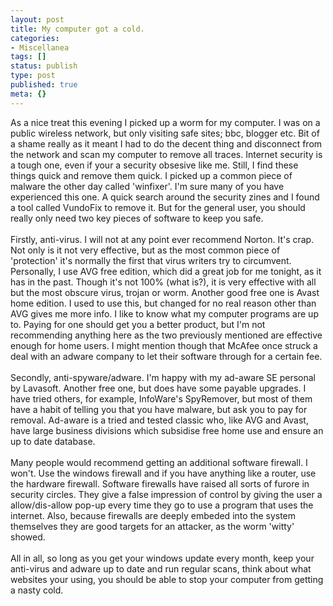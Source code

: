 ```yaml
---
layout: post
title: My computer got a cold.
categories:
- Miscellanea
tags: []
status: publish
type: post
published: true
meta: {}
---
```

As a nice treat this evening I picked up a worm for my computer. I was on a public wireless network, but only visiting safe sites; bbc, blogger etc. Bit of a shame really as it meant I had to do the decent thing and disconnect from the network and scan my computer to remove all traces. Internet security is a tough one, even if your a security obsesive like me. Still, I find these things quick and remove them quick. I picked up a common piece of malware the other day called 'winfixer'. I'm sure many of you have experienced this one. A quick search around the security zines and I found a tool called VundoFix to remove it. But for the general user, you should really only need two key pieces of software to keep you safe.<br /><br />Firstly, anti-virus. I will not at any point ever recommend Norton. It's crap. Not only is it not very effective, but as the most common piece of 'protection' it's normally the first that virus writers try to circumvent. Personally, I use AVG free edition, which did a great job for me tonight, as it has in the past. Though it's not 100% (what is?), it is very effective with all but the most obscure virus, trojan or worm. Another good free one is Avast home edition. I used to use this, but changed for no real reason other than AVG gives me more info. I like to know what my computer programs are up to. Paying for one should get you a better product, but I'm not recommending anything here as the two previously mentioned are effective enough for home users. I might mention though that McAfee once struck a deal with an adware company to let their software through for a certain fee.<br /><br />Secondly, anti-spyware/adware. I'm happy with my ad-aware SE personal by Lavasoft. Another free one, but does have some payable upgrades. I have tried others, for example, InfoWare's SpyRemover, but most of them have a habit of telling you that you have malware, but ask you to pay for removal. Ad-aware is a tried and tested classic who, like AVG and Avast, have large business divisions which subsidise free home use and ensure an up to date database.<br /><br />Many people would recommend getting an additional software firewall. I won't. Use the windows firewall and if you have anything like a router, use the hardware firewall. Software firewalls have raised all sorts of furore in security circles. They give a false impression of control by giving the user a allow/dis-allow pop-up every time they go to use a program that uses the internet. Also, because firewalls are deeply embeded into the system themselves they are good targets for an attacker, as the worm 'witty' showed.<br /><br />All in all, so long as you get your windows update every month, keep your anti-virus and adware up to date and run regular scans, think about what websites your using, you should be able to stop your computer from getting a nasty cold.
